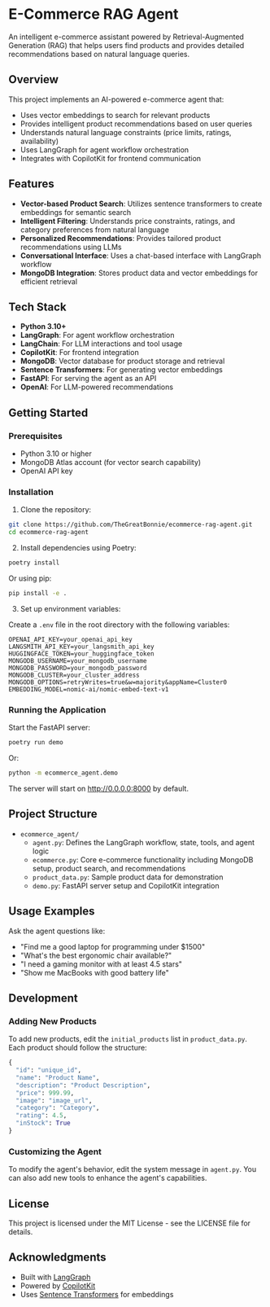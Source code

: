 # E-Commerce RAG Agent

An intelligent e-commerce assistant powered by Retrieval-Augmented Generation (RAG) that helps users find products and provides detailed recommendations based on natural language queries.

## Overview

This project implements an AI-powered e-commerce agent that:

- Uses vector embeddings to search for relevant products
- Provides intelligent product recommendations based on user queries
- Understands natural language constraints (price limits, ratings, availability)
- Uses LangGraph for agent workflow orchestration
- Integrates with CopilotKit for frontend communication

## Features

- **Vector-based Product Search**: Utilizes sentence transformers to create embeddings for semantic search
- **Intelligent Filtering**: Understands price constraints, ratings, and category preferences from natural language
- **Personalized Recommendations**: Provides tailored product recommendations using LLMs
- **Conversational Interface**: Uses a chat-based interface with LangGraph workflow
- **MongoDB Integration**: Stores product data and vector embeddings for efficient retrieval

## Tech Stack

- **Python 3.10+**
- **LangGraph**: For agent workflow orchestration
- **LangChain**: For LLM interactions and tool usage
- **CopilotKit**: For frontend integration
- **MongoDB**: Vector database for product storage and retrieval
- **Sentence Transformers**: For generating vector embeddings
- **FastAPI**: For serving the agent as an API
- **OpenAI**: For LLM-powered recommendations

## Getting Started

### Prerequisites

- Python 3.10 or higher
- MongoDB Atlas account (for vector search capability)
- OpenAI API key

### Installation

1. Clone the repository:

```bash
git clone https://github.com/TheGreatBonnie/ecommerce-rag-agent.git
cd ecommerce-rag-agent
```

2. Install dependencies using Poetry:

```bash
poetry install
```

Or using pip:

```bash
pip install -e .
```

3. Set up environment variables:

Create a `.env` file in the root directory with the following variables:

```env
OPENAI_API_KEY=your_openai_api_key
LANGSMITH_API_KEY=your_langsmith_api_key
HUGGINGFACE_TOKEN=your_huggingface_token
MONGODB_USERNAME=your_mongodb_username
MONGODB_PASSWORD=your_mongodb_password
MONGODB_CLUSTER=your_cluster_address
MONGODB_OPTIONS=retryWrites=true&w=majority&appName=Cluster0
EMBEDDING_MODEL=nomic-ai/nomic-embed-text-v1
```

### Running the Application

Start the FastAPI server:

```bash
poetry run demo
```

Or:

```bash
python -m ecommerce_agent.demo
```

The server will start on http://0.0.0.0:8000 by default.

## Project Structure

- `ecommerce_agent/`
  - `agent.py`: Defines the LangGraph workflow, state, tools, and agent logic
  - `ecommerce.py`: Core e-commerce functionality including MongoDB setup, product search, and recommendations
  - `product_data.py`: Sample product data for demonstration
  - `demo.py`: FastAPI server setup and CopilotKit integration

## Usage Examples

Ask the agent questions like:

- "Find me a good laptop for programming under $1500"
- "What's the best ergonomic chair available?"
- "I need a gaming monitor with at least 4.5 stars"
- "Show me MacBooks with good battery life"

## Development

### Adding New Products

To add new products, edit the `initial_products` list in `product_data.py`. Each product should follow the structure:

```python
{
  "id": "unique_id",
  "name": "Product Name",
  "description": "Product Description",
  "price": 999.99,
  "image": "image_url",
  "category": "Category",
  "rating": 4.5,
  "inStock": True
}
```

### Customizing the Agent

To modify the agent's behavior, edit the system message in `agent.py`. You can also add new tools to enhance the agent's capabilities.

## License

This project is licensed under the MIT License - see the LICENSE file for details.

## Acknowledgments

- Built with [LangGraph](https://github.com/langchain-ai/langgraph)
- Powered by [CopilotKit](https://github.com/copilotkit/copilotkit)
- Uses [Sentence Transformers](https://github.com/UKPLab/sentence-transformers) for embeddings
